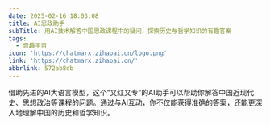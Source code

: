 ```yaml
---
date: 2025-02-16 18:03:08
title: AI思政助手
subTitle: 用AI技术解答中国思政课程中的疑问，探索历史与哲学知识的有趣答案
tags:
  - 奇趣宇宙
icon: 'https://chatmarx.zihaoai.cn/logo.png'
link: 'https://chatmarx.zihaoai.cn/'
abbrlink: 572ab8db
---
```


借助先进的AI大语言模型，这个“又红又专”的AI助手可以帮助你解答中国近现代史、思想政治等课程的问题。通过与AI互动，你不仅能获得准确的答案，还能更深入地理解中国的历史和哲学知识。

